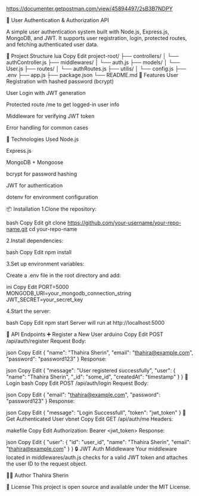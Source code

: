 https://documenter.getpostman.com/view/45894497/2sB3B7NDPY

🔐 User Authentication & Authorization API


A simple user authentication system built with Node.js, Express.js, MongoDB, and JWT. It supports user registration, login, protected routes, and fetching authenticated user data.

📁 Project Structure
lua
Copy
Edit
project-root/
├── controllers/
│   └── authController.js
├── middlewares/
│   └── auth.js
├── models/
│   └── User.js
├── routes/
│   └── authRoutes.js
├── utilis/
│   └── config.js
├── .env
├── app.js
├── package.json
└── README.md
🚀 Features
User Registration with hashed password (bcrypt)

User Login with JWT generation

Protected route /me to get logged-in user info

Middleware for verifying JWT token

Error handling for common cases

🧪 Technologies Used
Node.js

Express.js

MongoDB + Mongoose

bcrypt for password hashing

JWT for authentication

dotenv for environment configuration

📦 Installation
1.Clone the repository:

bash
Copy
Edit
git clone https://github.com/your-username/your-repo-name.git
cd your-repo-name

2.Install dependencies:

bash
Copy
Edit
npm install

3.Set up environment variables:

Create a .env file in the root directory and add:

ini
Copy
Edit
PORT=5000
MONGODB_URI=your_mongodb_connection_string
JWT_SECRET=your_secret_key

4.Start the server:

bash
Copy
Edit
npm start
Server will run at http://localhost:5000

📌 API Endpoints
➕ Register a New User
arduino
Copy
Edit
POST /api/auth/register
Request Body:

json
Copy
Edit
{
  "name": "Thahira Sherin",
  "email": "thahira@example.com",
  "password": "password123"
}
Response:

json
Copy
Edit
{
  "message": "User registered successfully",
  "user": {
    "name": "Thahira Sherin",
    "_id": "some_id",
    "createdAt": "timestamp"
  }
}
🔐 Login
bash
Copy
Edit
POST /api/auth/login
Request Body:

json
Copy
Edit
{
  "email": "thahira@example.com",
  "password": "password123"
}
Response:

json
Copy
Edit
{
  "message": "Login Successfull",
  "token": "jwt_token"
}
👤 Get Authenticated User
vbnet
Copy
Edit
GET /api/auth/me
Headers:

makefile
Copy
Edit
Authorization: Bearer <jwt_token>
Response:

json
Copy
Edit
{
  "user": {
    "id": "user_id",
    "name": "Thahira Sherin",
    "email": "thahira@example.com"
  }
}
🔒 JWT Auth Middleware
Your middleware located in middlewares/auth.js checks for a valid JWT token and attaches the user ID to the request object.

🧑‍💻 Author
Thahira Sherin

📃 License
This project is open source and available under the MIT License.
